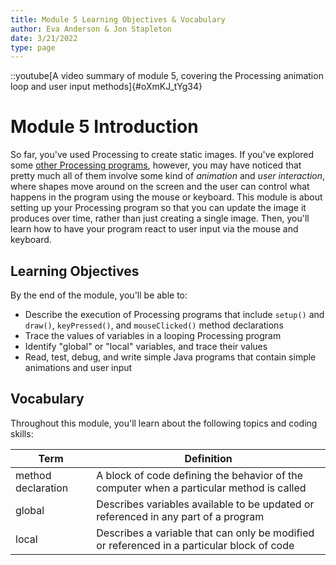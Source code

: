 ```yaml
---
title: Module 5 Learning Objectives & Vocabulary
author: Eva Anderson & Jon Stapleton
date: 3/21/2022
type: page
---
```


::youtube[A video summary of module 5, covering the Processing animation loop and user input methods]{#oXmKJ_tYg34}

# Module 5 Introduction

So far, you've used Processing to create static images. If you've explored some [other Processing programs](https://openprocessing.org/browse/#), however, you may have noticed that pretty much all of them involve some kind of *animation* and *user interaction*, where shapes move around on the screen and the user can control what happens in the program using the mouse or keyboard. This module is about setting up your Processing program so that you can update the image it produces over time, rather than just creating a single image. Then, you'll learn how to have your program react to user input via the mouse and keyboard.

## Learning Objectives

By the end of the module, you'll be able to:

* Describe the execution of Processing programs that include `setup()` and `draw()`, `keyPressed()`, and `mouseClicked()` method declarations
* Trace the values of variables in a looping Processing program
* Identify "global" or "local" variables, and trace their values
* Read, test, debug, and write simple Java programs that contain simple animations and user input

## Vocabulary

Throughout this module, you'll learn about the following topics and coding skills:

| Term | Definition |
| ---- | ---------- |
| method declaration | A block of code defining the behavior of the computer when a particular method is called |
| global | Describes variables available to be updated or referenced in any part of a program |
| local | Describes a variable that can only be modified or referenced in a particular block of code |
